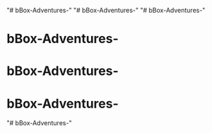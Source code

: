 "# bBox-Adventures-" 
"# bBox-Adventures-" 
"# bBox-Adventures-" 
# bBox-Adventures-
# bBox-Adventures-
# bBox-Adventures-
"# bBox-Adventures-" 
